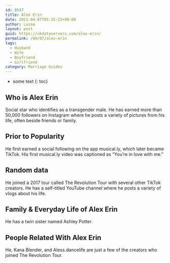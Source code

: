 ```yaml
---
id: 8547
title: Alex Erin
date: 2021-04-07T05:25:23+00:00
author: Laima
layout: post
guid: https://ukdataservers.com/alex-erin/
permalink: /04/07/alex-erin
tags:
  - Husband
  - Wife
  - Boyfriend
  - Girlfriend
category: Marriage Guides
---
```


* some text
{: toc}


## Who is Alex Erin
                  
                  
                  
Social star who identifies as a transgender male. He has earned more than 50,000 followers on Instagram where he posts a variety of pictures from his life, often beside friends or family. 
                  
              
            
              
            
                
                
                
## Prior to Popularity
                  
                  
                  
He first earned a social following on the app musical.ly, which later became TikTok. His first musical.ly video was captioned as &#8220;You&#8217;re in love with me.&#8221; 
                  
              
            
              
            
                
                
                
## Random data
                  
                  
                  
He joined a 2017 tour called The Revolution Tour with several other TikTok creators. He has a self-titled YouTube channel where he posts a variety of vlogs about his life. 
                  
              
            
              
            
                
                
                
## Family & Everyday Life of Alex Erin
                  
                  
                  
He has a twin sister named Ashley Potter.
                  
              
            
              
            
                
                
                
## People Related With Alex Erin
                  
                  
                  
He, Kana Blender, and Aless.dancelife are just a few of the creators who joined The Revolution Tour. 
                  
              
            
              
            
                
              
            
              
              
            
            
              
            
          
          
          